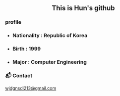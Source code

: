 <!-- ![header](https://capsule-render.vercel.app/api?type=slice&color=auto&height=150&section=header&text=wjdgnsdl213&fontSize=70) -->

<div align="center"><h2>
    This is Hun's github
</div>



### profile

  * ### Nationality : Republic of Korea
  * ### Birth : 1999
  * ### Major : Computer Engineering 




### 📬 Contact

wjdgnsdl213@gmail.com




    
